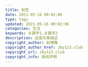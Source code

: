 ```yaml
---
title: 标签
date: 2021-05-16 00:02:06
type: tags
updated: 2021-05-16 00:02:06
categories: 生活
keywords: 关键字1,关键字2
description: 这是文章描述
copyright_author: 赵博雅	
copyright_author_href: zby123.club
copyright_url: zby123.club
copyright_info: 版权声明
---
```

